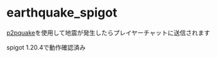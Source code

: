 # earthquake_spigot
[p2pquake](https://www.p2pquake.net/develop/json_api_v2/)を使用して地震が発生したらプレイヤーチャットに送信されます

spigot 1.20.4で動作確認済み